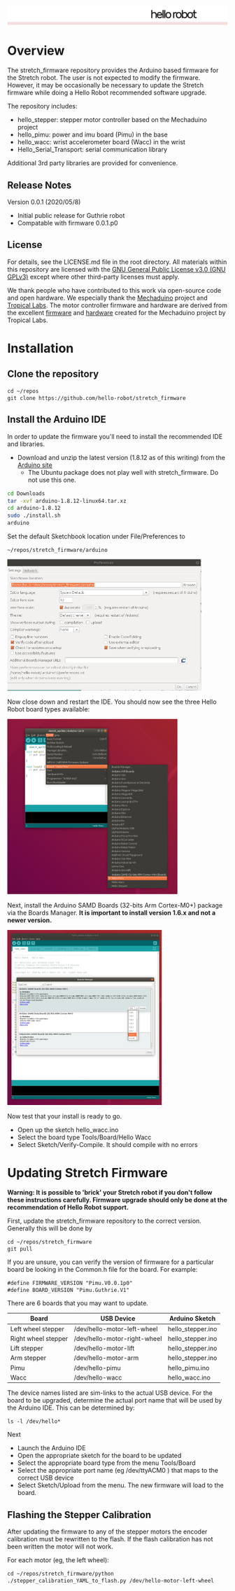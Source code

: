 ![](./images/HelloRobotLogoBar.png)

# Overview

The stretch_firmware repository provides the Arduino based firmware for the Stretch robot. The user is not expected to modify the firmware. However, it may be occasionally be necessary to update the Stretch firmware while doing a Hello Robot recommended software upgrade. 

The repository includes: 

* hello_stepper: stepper motor controller based on the Mechaduino project
* hello_pimu:  power and imu board (Pimu) in the base
* hello_wacc: wrist accelerometer board (Wacc) in the wrist 
* Hello_Serial_Transport: serial communication library

Additional 3rd party libraries are provided for convenience.

## Release Notes
Version 0.0.1 (2020/05/8)
* Initial public release for Guthrie robot
* Compatable with firmware 0.0.1.p0

## License

For details, see the LICENSE.md file in the root directory. All materials within this repository are licensed with the [GNU General Public License v3.0 (GNU GPLv3)](https://www.gnu.org/licenses/gpl-3.0.html) except where other third-party licenses must apply.  

We thank people who have contributed to this work via open-source code and open hardware. We especially thank the [Mechaduino](https://tropical-labs.com/mechaduino/) project and [Tropical Labs](https://tropical-labs.com/). The motor controller firmware and hardware are derived from the excellent [firmware](https://github.com/jcchurch13/Mechaduino-Firmware) and [hardware](https://github.com/jcchurch13/Mechaduino-Hardware) created for the Mechaduino project by Tropical Labs.

# Installation

## Clone the repository

```
cd ~/repos
git clone https://github.com/hello-robot/stretch_firmware
```

## Install the Arduino IDE

In order to update the firmware you'll need to install the recommended IDE and libraries.

* Download and unzip the latest version (1.8.12 as of this writing) from the [Arduino site](https://www.arduino.cc/en/main/software)
  * The Ubuntu package does not play well with stretch_firmware. Do not use this one.

```bash
cd Downloads
tar -xvf arduino-1.8.12-linux64.tar.xz
cd arduino-1.8.12
sudo ./install.sh
arduino
```

Set the default Sketchbook location under File/Preferences to 

```
~/repos/stretch_firmware/arduino
```

<img src="./images/arduino-1.png" height="300" />

Now close down and restart the IDE. You should now see the three Hello Robot board types available:

<img src="./images/arduino-2.png"  height="400" />

Next, install the Arduino SAMD Boards (32-bits Arm Cortex-M0+) package via the Boards Manager. **It is important to install version 1.6.x and not a newer version.**

<img src="./images/arduino-3.png"  height="400" />

Now test that your install is ready to go. 

* Open up the sketch hello_wacc.ino
* Select the board type Tools/Board/Hello Wacc
* Select Sketch/Verify-Compile. It should compile with no errors

# Updating Stretch Firmware

**Warning: It is possible to 'brick' your Stretch robot if you don't follow these instructions carefully. Firmware upgrade should only be done at the recommendation of Hello Robot support.** 

First, update the stretch_firmware repository to the correct version. Generally this will be done by

```
cd ~/repos/stretch_firmware
git pull
```

If you are unsure, you can verify the version of firmware for a particular board be looking in the Common.h file for the board. For example:

```
#define FIRMWARE_VERSION "Pimu.V0.0.1p0"
#define BOARD_VERSION "Pimu.Guthrie.V1"
```

There are 6 boards that you may want to update.

| Board               | USB Device                   | Arduino Sketch    |
| ------------------- | ---------------------------- | ----------------- |
| Left wheel stepper  | /dev/hello-motor-left-wheel  | hello_stepper.ino |
| Right wheel stepper | /dev/hello-motor-right-wheel | hello_stepper.ino |
| Lift stepper        | /dev/hello-motor-lift        | hello_stepper.ino |
| Arm stepper         | /dev/hello-motor-arm         | hello_stepper.ino |
| Pimu                | /dev/hello-pimu              | hello_pimu.ino    |
| Wacc                | /dev/hello-wacc              | hello_wacc.ino    |

The device names listed are sim-links to the actual USB device. For the board to be upgraded, determine the actual port name that will be used by the Arduino IDE. This can be determined by:

```
ls -l /dev/hello*
```

Next

* Launch the Arduino IDE
* Open the appropriate sketch for the board to be updated
* Select the appropriate board type from the menu Tools/Board
* Select the appropriate port name (eg /dev/ttyACM0 ) that maps to the correct USB device
* Select Sketch/Upload from the menu. The new firmware will load to the board. 

## Flashing the Stepper Calibration

After updating the firmware to any of the stepper motors the encoder calibration must be rewritten to the flash. If the flash calibration has not been written the motor will not work. 

For each motor (eg, the left wheel):

```
cd ~/repos/stretch_firmware/python
./stepper_calibration_YAML_to_flash.py /dev/hello-motor-left-wheel
```



